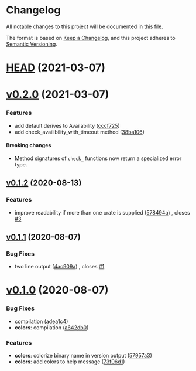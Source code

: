 # Changelog

All notable changes to this project will be documented in this file.

The format is based on [Keep a Changelog](https://keepachangelog.com/en/1.0.0/), and this project adheres to [Semantic Versioning](https://semver.org/spec/v2.0.0.html).

# [HEAD](https://github.com/SirWindfield/cargo-free/compare/v0.2.0...HEAD) (2021-03-07)

# [v0.2.0](https://github.com/SirWindfield/cargo-free/compare/v0.1.2...v0.2.0) (2021-03-07)

### Features

- add default derives to Availability ([cccf725](https://github.com/SirWindfield/cargo-free/commit/cccf7250f422219555411b6514786c52b755c822))
- add check_availibility_with_timeout method ([38ba106](https://github.com/SirWindfield/cargo-free/commit/38ba10688ce886bcaf22c10a2f4bf3ad1d042245))

#### Breaking changes

- Method signatures of `check_` functions now return a specialized error type.

## [v0.1.2](https://github.com/SirWindfield/cargo-free/compare/v0.1.1...v0.1.2) (2020-08-13)

### Features

- improve readability if more than one crate is supplied ([578494a](https://github.com/SirWindfield/cargo-free/commit/578494aaa18c9439bede97b196d59fea41a24045)) , closes [#3](https://github.com/SirWindfield/cargo-free/issues/3)

## [v0.1.1](https://github.com/SirWindfield/cargo-free/compare/v0.1.0...v0.1.1) (2020-08-07)

### Bug Fixes

- two line output ([4ac909a](https://github.com/SirWindfield/cargo-free/commit/4ac909a67359710c81c8d7a0fa66ae7ed376a5df)) , closes [#1](https://github.com/SirWindfield/cargo-free/issues/1)

# [v0.1.0](https://github.com/SirWindfield/cargo-free/compare/v0.0.0...v0.1.0) (2020-08-07)

### Bug Fixes

- compilation ([adea1c4](https://github.com/SirWindfield/cargo-free/commit/adea1c424be12e6a223310f7165e7dfe246caa21))
- **colors**: compilation ([a642db0](https://github.com/SirWindfield/cargo-free/commit/a642db09eede7ee6d8524cf9b8010cae2c7581e4))

### Features

- **colors**: colorize binary name in version output ([57957a3](https://github.com/SirWindfield/cargo-free/commit/57957a3a9a1132c6ae1e5793c345543bb28262b7))
- **colors**: add colors to help message ([73f06d1](https://github.com/SirWindfield/cargo-free/commit/73f06d1aa803bbf2f2b2dcc8c24144d1a907beba))
